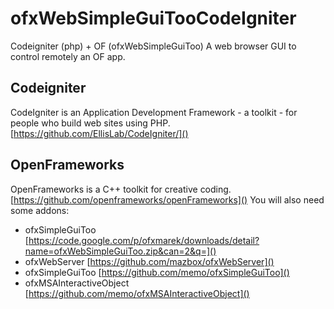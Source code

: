 ofxWebSimpleGuiTooCodeIgniter
=============================
Codeigniter (php) + OF (ofxWebSimpleGuiToo)
A web browser GUI to control remotely an OF app.

Codeigniter
--------
CodeIgniter is an Application Development Framework - a toolkit - for people who build web sites using PHP.
[https://github.com/EllisLab/CodeIgniter/]()

OpenFrameworks
--------
OpenFrameworks is a C++ toolkit for creative coding.
[https://github.com/openframeworks/openFrameworks]()
You will also need some addons:
* ofxSimpleGuiToo [https://code.google.com/p/ofxmarek/downloads/detail?name=ofxWebSimpleGuiToo.zip&can=2&q=]()
* ofxWebServer [https://github.com/mazbox/ofxWebServer]()
* ofxSimpleGuiToo [https://github.com/memo/ofxSimpleGuiToo]()
* ofxMSAInteractiveObject [https://github.com/memo/ofxMSAInteractiveObject]()